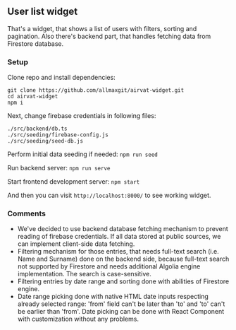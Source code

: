 ## User list widget
That's a widget, that shows a list of users with filters, sorting and pagination. Also there's backend part, that
handles fetching data from Firestore database.

### Setup
Clone repo and install dependencies:
```
git clone https://github.com/allmaxgit/airvat-widget.git
cd airvat-widget
npm i
```
Next, change firebase credentials in following files:
```
./src/backend/db.ts
./src/seeding/firebase-config.js
./src/seeding/seed-db.js
```
Perform initial data seeding if needed:
```npm run seed```

Run backend server:
```npm run serve```

Start frontend development server:
```npm start```

And then you can visit ```http://localhost:8000/``` to see working widget.
### Comments
* We've decided to use backend database fetching mechanism to prevent reading of firebase credentials. If all data stored at public
sources, we can implement client-side data fetching.
* Filtering mechanism for those entries, that needs full-text search (i.e. Name and Surname) done on the backend side,
because full-text search not supported by Firestore and needs additional Algolia engine implementation. The search is case-sensitive.
* Filtering entries by date range and sorting done with abilities of Firestore engine.
* Date range picking done with native HTML date inputs respecting already selected range: 'from' field can't be later than 'to' and 'to' can't be earlier than 'from'. Date picking can be done with React Component with customization without any problems.
